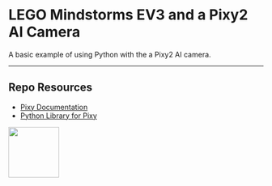 # LEGO Mindstorms EV3 and a Pixy2 AI Camera

A basic example of using Python with the a Pixy2 AI camera.

***

## Repo Resources

- [Pixy Documentation](https://docs.pixycam.com/wiki/doku.php)
- [Python Library for Pixy](https://github.com/KWSmit/Pixy_ev3dev)

<a href="https://codeadam.ca">
<img src="https://codeadam.ca/images/code-block.png" width="100">
</a>
